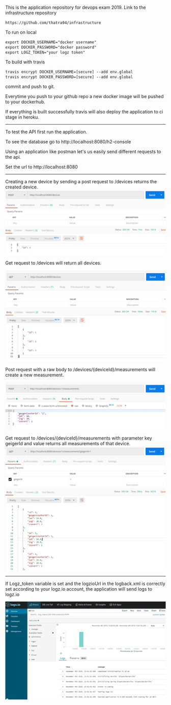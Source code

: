 This is the application repository for devops exam 2019. Link to the infrastructure repository

~~~~
https://github.com/thatra94/infrastructure
~~~~

To run on local

~~~~
export DOCKER_USERNAME="docker username"
export DOCKER_PASSWORD="docker password"
export LOGZ_TOKEN="your logz token"
~~~~
To build with travis

~~~~
travis encrypt DOCKER_USERNAME=[secure] --add env.global
travis encrypt DOCKER_PASSWORD=[secure] --add env.global
~~~~
commit and push to git.

Everytime you push to your github repo a new docker image will be pushed to your dockerhub.

If everything is built successfully travis will also deploy the application to ci stage in heroku.

----
To test the API first run the application.

To see the database go to http://localhost:8080/h2-console

Using an application like postman let's us easily send different requests to the api.

Set the url to http://localhost:8080

---
Creating a new device by sending a post request to /devices returns the created device.
![Device creation](pictures/creating.device.JPG?raw=true)

Get request to /devices will return all devices.

![Get all devices](pictures/get.all.devices.JPG?raw=true)

Post request with a raw body to /devices/{deviceId}/measurements will create a new measurement.

![Create measurement](pictures/create.measurement.JPG?raw=true)

Get request to /devices/{deviceId}/measurements with parameter key geigerId and value returns all measurements of that device.
![get measurements by device id](pictures/get.measurement.by.device.id.JPG?raw=true)

----

If Logz_token variable is set and the logzioUrl in the logback.xml is correctly set according to your logz.io account, the application will send logs to logz.io

![Logzio](pictures/logzio.JPG?raw=true)





